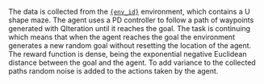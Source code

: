 The data is collected from the [`{env_id}`](https://robotics.farama.org/envs/maze/point_maze/) environment, which contains a U shape maze. The agent uses a PD controller to follow a path of waypoints generated with QIteration until it reaches the goal. The task is continuing which means that when the agent reaches the goal the environment generates a new random goal without resetting the location of the agent. The reward function is dense, being the exponential negative Euclidean distance between the goal and the agent. To add variance to the collected paths random noise is added to the actions taken by the agent.